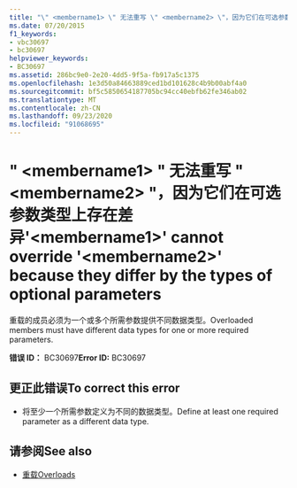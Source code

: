```yaml
---
title: "\" <membername1> \" 无法重写 \" <membername2> \"，因为它们在可选参数类型上存在差异"
ms.date: 07/20/2015
f1_keywords:
- vbc30697
- bc30697
helpviewer_keywords:
- BC30697
ms.assetid: 286bc9e0-2e20-4dd5-9f5a-fb917a5c1375
ms.openlocfilehash: 1e3d50a84663889ced1bd101628c4b9b00abf4a0
ms.sourcegitcommit: bf5c5850654187705bc94cc40ebfb62fe346ab02
ms.translationtype: MT
ms.contentlocale: zh-CN
ms.lasthandoff: 09/23/2020
ms.locfileid: "91068695"
---
```

# <a name="membername1-cannot-override-membername2-because-they-differ-by-the-types-of-optional-parameters"></a><span data-ttu-id="02ff1-102">" \<membername1> " 无法重写 " \<membername2> "，因为它们在可选参数类型上存在差异</span><span class="sxs-lookup"><span data-stu-id="02ff1-102">'\<membername1>' cannot override '\<membername2>' because they differ by the types of optional parameters</span></span>

<span data-ttu-id="02ff1-103">重载的成员必须为一个或多个所需参数提供不同数据类型。</span><span class="sxs-lookup"><span data-stu-id="02ff1-103">Overloaded members must have different data types for one or more required parameters.</span></span>  
  
 <span data-ttu-id="02ff1-104">**错误 ID：** BC30697</span><span class="sxs-lookup"><span data-stu-id="02ff1-104">**Error ID:** BC30697</span></span>  
  
## <a name="to-correct-this-error"></a><span data-ttu-id="02ff1-105">更正此错误</span><span class="sxs-lookup"><span data-stu-id="02ff1-105">To correct this error</span></span>  
  
- <span data-ttu-id="02ff1-106">将至少一个所需参数定义为不同的数据类型。</span><span class="sxs-lookup"><span data-stu-id="02ff1-106">Define at least one required parameter as a different data type.</span></span>  
  
## <a name="see-also"></a><span data-ttu-id="02ff1-107">请参阅</span><span class="sxs-lookup"><span data-stu-id="02ff1-107">See also</span></span>

- [<span data-ttu-id="02ff1-108">重载</span><span class="sxs-lookup"><span data-stu-id="02ff1-108">Overloads</span></span>](../language-reference/modifiers/overloads.md)
